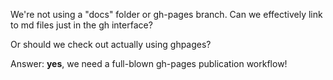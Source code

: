 
We're not using a "docs" folder or gh-pages branch.  Can we effectively link to md files just in the gh interface?

Or should we check out actually using ghpages?

Answer: **yes**, we need a full-blown gh-pages publication workflow!

